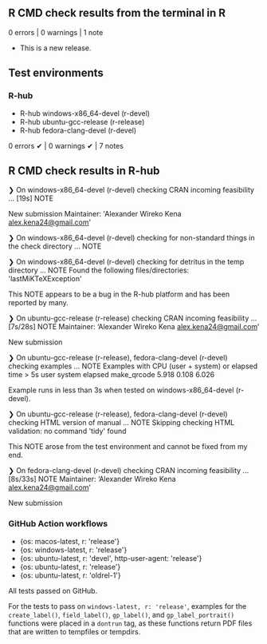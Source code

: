 ## R CMD check results from the terminal in R 

0 errors | 0 warnings | 1 note

* This is a new release.

## Test environments
### R-hub
- R-hub windows-x86_64-devel (r-devel)
- R-hub ubuntu-gcc-release (r-release)
- R-hub fedora-clang-devel (r-devel)

0 errors ✔ | 0 warnings ✔ | 7 notes 

## R CMD check results in R-hub
❯ On windows-x86_64-devel (r-devel)
  checking CRAN incoming feasibility ... [19s] NOTE
  
  New submission
  Maintainer: 'Alexander Wireko Kena <alex.kena24@gmail.com>'

❯ On windows-x86_64-devel (r-devel)
  checking for non-standard things in the check directory ... NOTE

❯ On windows-x86_64-devel (r-devel)
  checking for detritus in the temp directory ... NOTE
  Found the following files/directories:
    'lastMiKTeXException'
    
  This NOTE appears to be a bug in the R-hub platform and has been reported by many.

❯ On ubuntu-gcc-release (r-release)
  checking CRAN incoming feasibility ... [7s/28s] NOTE
  Maintainer: ‘Alexander Wireko Kena <alex.kena24@gmail.com>’
  
  New submission

❯ On ubuntu-gcc-release (r-release), fedora-clang-devel (r-devel)
  checking examples ... NOTE
  Examples with CPU (user + system) or elapsed time > 5s
               user system elapsed
  make_qrcode 5.918  0.108   6.026
  
  Example runs in less than 3s when tested on windows-x86_64-devel (r-devel).

❯ On ubuntu-gcc-release (r-release), fedora-clang-devel (r-devel)
  checking HTML version of manual ... NOTE
  Skipping checking HTML validation: no command 'tidy' found
  
  This NOTE arose from the test environment and cannot be fixed from my end.

❯ On fedora-clang-devel (r-devel)
  checking CRAN incoming feasibility ... [8s/33s] NOTE
  Maintainer: ‘Alexander Wireko Kena <alex.kena24@gmail.com>’
  
  New submission
  
### GitHub Action workflows
- {os: macos-latest,   r: 'release'}
- {os: windows-latest, r: 'release'}
- {os: ubuntu-latest,   r: 'devel', http-user-agent: 'release'}
- {os: ubuntu-latest,   r: 'release'}
- {os: ubuntu-latest,   r: 'oldrel-1'}

All tests passed on GitHub.

For the tests to pass on `windows-latest, r: 'release'`, examples for the `create_label()`, `field_label()`, `gp_label()`, and `gp_label_portrait()` functions were placed in a `dontrun` tag, as these functions return PDF files that are written to tempfiles or tempdirs. 
